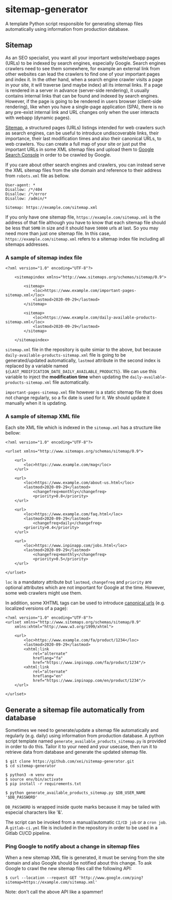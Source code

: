 # sitemap-generator
A template Python script responsible for generating sitemap files automatically using information from production database.

## Sitemap
As an SEO specialist, you want all your important website/webapp pages (URLs) to be indexed by search engines, especially Google. Search engines crawlers need to see them somewhere, for example an external link from other websites can lead the crawlers to find one of your important pages and index it. In the other hand, when a search engine crawler visits a page in your site, it will traverse (and maybe index) all its internal links. If a page is rendered in a server in advance (server-side rendering), it usually contains internal links that can be found and indexed by search engines. However, if the page is going to be rendered in users browser (client-side rendering), like when you have a single-page application (SPA), there is no any pre-exist internal link and URL changes only when the user interacts with webapp (dynamic pages).

[Sitemap](https://en.wikipedia.org/wiki/Site_map), a structured pages (URLs) listings intended for web crawlers such as search engines, can be useful to introduce undiscoverable links, their importance, their last modification times and also their canonical URLs, to web crawlers. You can create a full map of your site or just put the important URLs in some XML sitemap files and upload them to [Google Search Console](https://search.google.com/search-console/about) in order to be crawled by Google.

If you care about other search engines and crawlers, you can instead serve the XML sitemap files from the site domain and reference to their address from `robots.xml` file as bellow.

```
User-agent: *
Disallow: /*/404
Disallow: /*/error
Disallow: /admin/*

Sitemap: https://example.com/sitemap.xml
```
If you only have one sitemap file, `https://example.com/sitemap.xml` is the address of that file although  you have to know that each sitemap file should be less that `50MB` in size and it should have `50000` urls at last. So you may need more than just one sitemap file. In this case, `https://example.com/sitemap.xml` refers to a sitemap index file including all sitemaps addresses.

### A sample of sitemap index file
``` 
<?xml version="1.0" encoding="UTF-8"?>

    <sitemapindex xmlns="http://www.sitemaps.org/schemas/sitemap/0.9">
    
        <sitemap>
            <loc>https://www.example.com/important-pages-sitemap.xml</loc>
            <lastmod>2020-09-29</lastmod>
        </sitemap>
        
        <sitemap>
            <loc>https://www.example.com/daily-available-products-sitemap.xml</loc>
            <lastmod>2020-09-29</lastmod>
        </sitemap>
        
    </sitemapindex>
```
`sitemap.xml` file in the repository is quite simiar to the above, but because `daily-available-products-sitemap.xml` file is going to be generated/updated automatically, `lastmod` attribute in the second index is replaced by a variable named `${LAST_MODIFICATION_DATE_DAILY_AVAILABLE_PRODUCTS}`. We can use this variable to inject the **modification time** when updating the `daily-available-products-sitemap.xml` file automatically.

`important-pages-sitemap.xml` file however is a static sitemap file that does not change regularly, so a fix date is used for it. We should update it manually when it is updating.

### A sample of sitemap XML file
Each site XML file which is indexed in the `sitemap.xml` has a structure like bellow:
```
<?xml version="1.0" encoding="UTF-8"?>

<urlset xmlns="http://www.sitemaps.org/schemas/sitemap/0.9">

	<url>
		<loc>https://www.example.com/mag</loc>
	</url>

	<url>
		<loc>https://www.example.com/about-us.html</loc>
		<lastmod>2020-09-29</lastmod>
        	<changefreq>monthly</changefreq>
        	<priority>0.8</priority>
	</url>
	
	<url>
		<loc>https://www.example.com/faq.html</loc>
		<lastmod>2020-09-29</lastmod>
        	<changefreq>daily</changefreq>
		<priority>0.4</priority>
	</url>
	
	<url>
		<loc>https://www.inpinapp.com/jobs.html</loc>
		<lastmod>2020-09-29</lastmod>
        	<changefreq>monthly</changefreq>
        	<priority>0.5</priority>
	</url>
	
</urlset>
```
`loc` is a mandatory attribute but `lastmod`, `changefreq` and `priority` are optional attributes which are not important for Google at the time. However, some web crawlers might use them.

In addition, some XHTML tags can be used to introduce [canonical urls](https://support.google.com/webmasters/answer/189077?hl=en) (e.g. localized versions of a page):
```
<?xml version="1.0" encoding="UTF-8"?>
<urlset xmlns="http://www.sitemaps.org/schemas/sitemap/0.9"
	xmlns:xhtml="http://www.w3.org/1999/xhtml">
    
	<url>
		<loc>https://www.example.com/fa/product/1234</loc>
		<lastmod>2020-09-29</lastmod>
		<xhtml:link
			rel="alternate"
			hreflang="fa"
			href="https://www.inpinapp.com/fa/product/1234"/>
		<xhtml:link
			rel="alternate"
			hreflang="en"
			href="https://www.inpinapp.com/en/product/1234"/>
	</url>
    
</urlset>
```

## Generate a sitemap file automatically from database
Sometimes we need to generate/update a sitemap file automatically and regularly (e.g. daily) using information from production database. A python script template named `generate_available_products_sitemap.py` is provided in order to do this. Tailor it to your need and your usecase, then run it to retrieve data from database and generate the updated sitemap file.
```
$ git clone https://github.com/xei/sitemap-generator.git
$ cd sitemap-generator

$ python3 -m venv env
$ source env/bin/activate
$ pip install -r requirements.txt

$ python generate_available_products_sitemap.py $DB_USER_NAME '$DB_PASSWORD'
```
`DB_PASSWORD` is wrapped inside quote marks because it may be tailed with especial characters like '&'.

The script can be invoked from a manual/automatic `CI/CD job` or a `cron job`. A `gitlab-ci.yml` file is included in the repository in order to be used in a Gitlab CI/CD pipeline.

### Ping Google to notify about a change in sitemap files
When a new sitemap XML file is generated, it must be serving from the site domain and also Google should be notified about this change. To ask Google to crawl the new sitemap files call the following API:
```
$ curl --location --request GET 'http://www.google.com/ping?sitemap=https://example.com/sitemap.xml'
```
Note: don't call the above API like a spammer!
